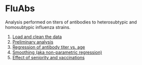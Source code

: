 FluAbs
======

Analysis performed on titers of antibodies to heterosubtypic and
homosubtypic influenza strains.

1. [Load and clean the data](https://github.com/ozagordi/FluAbs/blob/master/1-clean.md)
2. [Preliminary analysis](https://github.com/ozagordi/FluAbs/blob/master/2-preliminary.md)
3. [Regression of antibody titer vs. age](https://github.com/ozagordi/FluAbs/blob/master/3-regression.md)
4. [Smoothing (aka non-parametric regression)](https://github.com/ozagordi/FluAbs/blob/master/4-smoothing.md)
5. [Effect of seniority and vaccinations](https://github.com/ozagordi/FluAbs/blob/master/5-effects.md)

